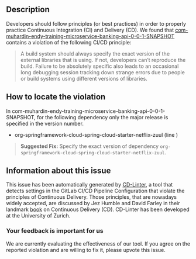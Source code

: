 
## Description
Developers should follow principles (or best practices) in order to properly practice Continuous Integration (CI) and Delivery (CD).
We found that [com-muhardin-endy-training-microservice-banking-api-0-0-1-SNAPSHOT](https://gitlab.com/training-microservices-2018-01/banking-api/blob/master/.gitlab-ci.yml) contains a violation of the following CI/CD principle:

> A build system should always specify the exact version of the external libraries that is using.
If not, developers can’t reproduce the build. Failure to be absolutely specific also leads to an occasional long debugging session tracking down strange errors due to people or build systems using different versions of libraries.

## How to locate the violation

In com-muhardin-endy-training-microservice-banking-api-0-0-1-SNAPSHOT, for the following dependency only the major release is specified in the version number.

* org-springframework-cloud-spring-cloud-starter-netflix-zuul (line )

> **Suggested Fix:** Specify the exact version of dependency `org-springframework-cloud-spring-cloud-starter-netflix-zuul`.

## Information about this issue

This issue has been automatically generated by [CD-Linter](https://gitlab.com/Jancso/configuration-analytics), a tool that detects settings in the GitLab CI/CD Pipeline Configuration that violate the principles of Continuous Delivery. Those principles, that are nowadays widely accepted, are discussed by Jez Humble and David Farley in their landmark [book](https://www.oreilly.com/library/view/continuous-delivery-reliable/9780321670250/) on Continuous Delivery (CD). CD-Linter has been developed at the University of Zurich.

### Your feedback is important for us
We are currently evaluating the effectiveness of our tool. If you agree on the reported violation and are willing to fix it, please upvote this issue.